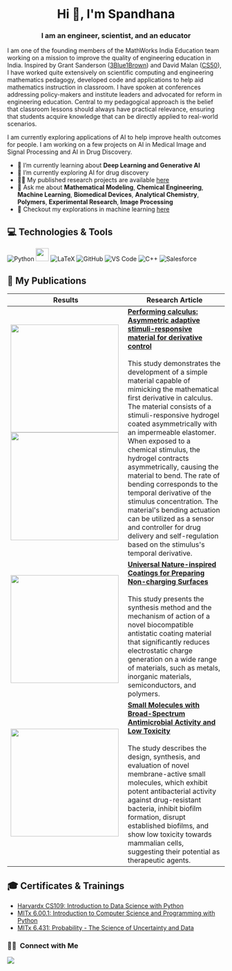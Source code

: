 <h1 align="center">Hi 👋, I'm Spandhana</h1>
<h3 align="center">I am an engineer, scientist, and an educator</h3>

I am one of the founding members of the MathWorks India Education team working on a mission to improve the quality of engineering education in India. 
Inspired by Grant Sanderson ([3Blue1Brown](https://www.youtube.com/c/3blue1brown)) and David Malan ([CS50](https://cs50.harvard.edu/x/2023/)), I have worked quite extensively on scientific computing and engineering mathematics pedagogy, developed code and applications to help aid mathematics instruction in classroom. I have spoken at conferences addressing policy-makers and institute leaders and advocated for reform in engineering education. Central to my pedagogical approach is the belief that classroom lessons should always have practical relevance, ensuring that students acquire knowledge that can be directly applied to real-world scenarios.

I am currently exploring applications of AI to help improve health outcomes for people. I am working on a few projects on AI in Medical Image and Signal Processing and AI in Drug Discovery.


 


- 🌱 I’m currently learning about **Deep Learning and Generative AI**
- 🔭 I’m currently exploring AI for drug discovery
- 👨‍💻 My published research projects are available [here](https://scholar.google.com/citations?hl=en&user=bBjeWI0AAAAJ&view_op=list_works&sortby=pubdate)
- 💬 Ask me about **Mathematical Modeling**, **Chemical Engineering**, **Machine Learning**, **Biomedical Devices**, **Analytical Chemistry**, **Polymers**, **Experimental Research**, **Image Processing**
- 📔 Checkout my explorations in machine learning [here](https://github.com/gspandhana/MachineLearning)

## 💻 Technologies & Tools

![Python](https://img.shields.io/badge/-Python-3776AB?style=for-the-badge&logo=python&logoColor=ffffff)
<img src="https://img.shields.io/badge/MATLAB-005594" height="30">
![LaTeX](https://img.shields.io/badge/latex-%23008080.svg?style=for-the-badge&logo=latex&logoColor=white)
![GitHub](https://img.shields.io/badge/-GitHub-181717?style=for-the-badge&logo=github)
![VS Code](http://img.shields.io/badge/-VS%20Code-007ACC?style=for-the-badge&logo=visual-studio-code&logoColor=ffffff)
![C++](https://img.shields.io/badge/C%2B%2B-00599C?style=for-the-badge&logo=c%2B%2B&logoColor=white)
![Salesforce](https://img.shields.io/badge/Salesforce-00A1E0?style=for-the-badge&logo=Salesforce&logoColor=white)

<!--## 🏗️ My Projects -->

## :page_with_curl: My Publications

| Results | Research Article |
|------|-------|
| <img src=https://github.com/gspandhana/PhD_Thesis/blob/main/pH11_movie.gif width="250"><img src=https://github.com/gspandhana/PhD_Thesis/blob/main/pH12_movie.gif width="250">  | [**Performing calculus: Asymmetric adaptive stimuli-responsive material for derivative control**](https://www.science.org/doi/full/10.1126/sciadv.abe5698)<br /><br />This study demonstrates the development of a simple material capable of mimicking the mathematical first derivative in calculus. The material consists of a stimuli-responsive hydrogel coated asymmetrically with an impermeable elastomer. When exposed to a chemical stimulus, the hydrogel contracts asymmetrically, causing the material to bend. The rate of bending corresponds to the temporal derivative of the stimulus concentration. The material's bending actuation can be utilized as a sensor and controller for drug delivery and self-regulation based on the stimulus's temporal derivative. |
|<img src=https://github.com/gspandhana/PhD_Thesis/blob/main/Antistatic_Coatings/antistatic_coatings.png width="250"> | [**Universal Nature-inspired Coatings for Preparing Non-charging Surfaces**](https://pubs.acs.org/doi/abs/10.1021/acsami.7b07711)<br /><br />This study presents the synthesis method and the mechanism of action of a novel biocompatible antistatic coating material that significantly reduces electrostatic charge generation on a wide range of materials, such as metals, inorganic materials, semiconductors, and polymers.|
|<img src=https://github.com/gspandhana/PhD_Thesis/blob/main/DrugDiscovery/jm-2015-00443a_0007.png width="250">|[**Small Molecules with Broad-Spectrum Antimicrobial Activity and Low Toxicity**](https://pubs.acs.org/doi/full/10.1021/acs.jmedchem.5b00443)<br /><br />The study describes the design, synthesis, and evaluation of novel membrane-active small molecules, which exhibit potent antibacterial activity against drug-resistant bacteria, inhibit biofilm formation, disrupt established biofilms, and show low toxicity towards mammalian cells, suggesting their potential as therapeutic agents.|




## 🎓 Certificates & Trainings

- [Harvardx CS109: Introduction to Data Science with Python](https://courses.edx.org/certificates/93a200091d544d8689df31f74c41317c)
- [MITx 6.00.1: Introduction to Computer Science and Programming with Python](https://courses.edx.org/certificates/cc1ee0b59fec4e78bfa6a86fa4081838)
- [MITx 6.431: Probability - The Science of Uncertainty and Data](https://courses.edx.org/certificates/d9cd3943c2574e689c06971cff1b6648)


<!--
**gspandhana/gspandhana** is a ✨ _special_ ✨ repository because its `README.md` (this file) appears on your GitHub profile.

Here are some ideas to get you started:

- 🔭 I’m currently working on ...
- 🌱 I’m currently learning ...
- 👯 I’m looking to collaborate on ...
- 🤔 I’m looking for help with ...
- 💬 Ask me about ...
- 📫 How to reach me: ...
- 😄 Pronouns: ...
- ⚡ Fun fact: ...

 In this paper, this has been demonstrated using a multidimensional phase-field modeling framework and validated against real-time experiments.
-->

### 🤝🏻 &nbsp;Connect with Me
<p>
<a href="https://linkedin.com/in/gspandhana"><img src="https://img.shields.io/badge/-gspandhana-0077B5?style=flat&logo=Linkedin&logoColor=white"/></a>
<!--<a href= "https://medium.com/@spandhanagonuguntla"><img src = "https://img.shields.io/badge/Medium-12100E?style=for-the-badge&logo=medium&logoColor=white"/></a>-->
</p>
